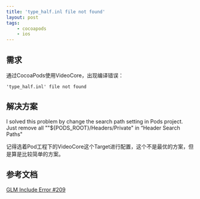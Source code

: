 ```yaml
---
title: 'type_half.inl file not found'
layout: post
tags:
    - cocoapods
    - ios
---
```


## 需求
通过CocoaPods使用VideoCore，出现编译错误：
```
'type_half.inl' file not found
```

## 解决方案
I solved this problem by change the search path setting in Pods project. Just remove all ""${PODS_ROOT}/Headers/Private" in “Header Search Paths"

记得选着Pod工程下的VideoCore这个Target进行配置，这个不是最优的方案，但是算是比较简单的方案。

## 参考文档
[GLM Include Error #209](https://github.com/jgh-/VideoCore/issues/209)
